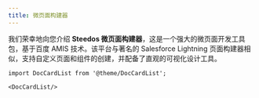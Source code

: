 ```yaml
---
title: 微页面构建器
---
```


我们荣幸地向您介绍 **Steedos 微页面构建器**，这是一个强大的微页面开发工具包，基于百度 AMIS 技术。该平台与著名的 Salesforce Lightning 页面构建器相似，支持自定义页面和组件的创建，并配备了直观的可视化设计工具。


```mdx-code-block
import DocCardList from '@theme/DocCardList';

<DocCardList/>
```